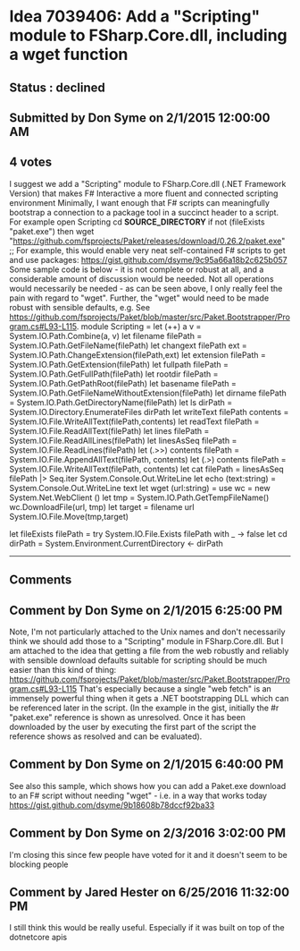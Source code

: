 # Idea 7039406: Add a "Scripting" module to FSharp.Core.dll, including a wget function #

## Status : declined

## Submitted by Don Syme on 2/1/2015 12:00:00 AM

## 4 votes

I suggest we add a "Scripting" module to FSharp.Core.dll (.NET Framework Version) that makes F# Interactive a more fluent and connected scripting environment
Minimally, I want enough that F# scripts can meaningfully bootstrap a connection to a package tool in a succinct header to a script. For example
open Scripting
cd __SOURCE_DIRECTORY__
if not (fileExists "paket.exe") then
wget "https://github.com/fsprojects/Paket/releases/download/0.26.2/paket.exe&quot;
;;
For example, this would enable very neat self-contained F# scripts to get and use packages: https://gist.github.com/dsyme/9c95a66a18b2c625b057
Some sample code is below - it is not complete or robust at all, and a considerable amount of discussion would be needed. Not all operations would necessarily be needed - as can be seen above, I only really feel the pain with regard to "wget". Further, the "wget" would need to be made robust with sensible defaults, e.g. See https://github.com/fsprojects/Paket/blob/master/src/Paket.Bootstrapper/Program.cs#L93-L115.
module Scripting =
let (++) a v = System.IO.Path.Combine(a, v)
let filename filePath = System.IO.Path.GetFileName(filePath)
let changext filePath ext = System.IO.Path.ChangeExtension(filePath,ext)
let extension filePath = System.IO.Path.GetExtension(filePath)
let fullpath filePath = System.IO.Path.GetFullPath(filePath)
let rootdir filePath = System.IO.Path.GetPathRoot(filePath)
let basename filePath = System.IO.Path.GetFileNameWithoutExtension(filePath)
let dirname filePath = System.IO.Path.GetDirectoryName(filePath)
let ls dirPath = System.IO.Directory.EnumerateFiles dirPath
let writeText filePath contents = System.IO.File.WriteAllText(filePath,contents)
let readText filePath = System.IO.File.ReadAllText(filePath)
let lines filePath = System.IO.File.ReadAllLines(filePath)
let linesAsSeq filePath = System.IO.File.ReadLines(filePath)
let (.>>) contents filePath = System.IO.File.AppendAllText(filePath, contents)
let (.>) contents filePath = System.IO.File.WriteAllText(filePath, contents)
let cat filePath = linesAsSeq filePath |> Seq.iter System.Console.Out.WriteLine
let echo (text:string) = System.Console.Out.WriteLine text
let wget (url:string) =
use wc = new System.Net.WebClient ()
let tmp = System.IO.Path.GetTempFileName()
wc.DownloadFile(url, tmp)
let target = filename url
System.IO.File.Move(tmp,target)

let fileExists filePath = try System.IO.File.Exists filePath with _ -> false
let cd dirPath = System.Environment.CurrentDirectory <- dirPath


------------------------
## Comments


## Comment by Don Syme on 2/1/2015 6:25:00 PM
Note, I'm not particularly attached to the Unix names and don't necessarily think we should add those to a "Scripting" module in FSharp.Core.dll. But I am attached to the idea that getting a file from the web robustly and reliably with sensible download defaults suitable for scripting should be much easier than this kind of thing: https://github.com/fsprojects/Paket/blob/master/src/Paket.Bootstrapper/Program.cs#L93-L115
That's especially because a single "web fetch" is an immensely powerful thing when it gets a .NET bootstrapping DLL which can be referenced later in the script. (In the example in the gist, initially the #r "paket.exe" reference is shown as unresolved. Once it has been downloaded by the user by executing the first part of the script the reference shows as resolved and can be evaluated).


## Comment by Don Syme on 2/1/2015 6:40:00 PM
See also this sample, which shows how you can add a Paket.exe download to an F# script without needing "wget" - i.e. in a way that works today
https://gist.github.com/dsyme/9b18608b78dccf92ba33


## Comment by Don Syme on 2/3/2016 3:02:00 PM
I'm closing this since few people have voted for it and it doesn't seem to be blocking people


## Comment by Jared Hester on 6/25/2016 11:32:00 PM
I still think this would be really useful. Especially if it was built on top of the dotnetcore apis

